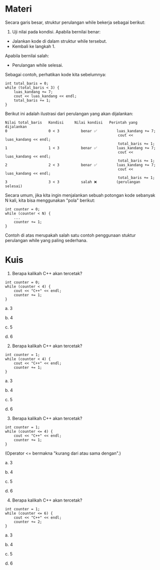 # Materi
Secara garis besar, struktur perulangan while bekerja sebagai berikut:

1. Uji nilai pada kondisi.
Apabila bernilai benar:
- Jalankan kode di dalam struktur while tersebut.
- Kembali ke langkah 1.

Apabila bernilai salah:
- Perulangan while selesai.

Sebagai contoh, perhatikan kode kita sebelumnya:

```
int total_baris = 0;
while (total_baris < 3) {
    luas_kandang += 7;
    cout << luas_kandang << endl;
    total_baris += 1;
}
```

Berikut ini adalah ilustrasi dari perulangan yang akan dijalankan:

```
Nilai total_baris	Kondisi	    Nilai kondisi	Perintah yang dijalankan
0	                0 < 3          benar ✅	       luas_kandang += 7;
                                                    cout << luas_kandang << endl;
                                                    total_baris += 1;
1	                1 < 3          benar ✅	       luas_kandang += 7;
                                                    cout << luas_kandang << endl;
                                                    total_baris += 1;
2	                2 < 3          benar ✅	       luas_kandang += 7;
                                                    cout << luas_kandang << endl;
                                                    total_baris += 1;
3	                3 < 3          salah ❌	       (perulangan selesai)
```

Secara umum, jika kita ingin menjalankan sebuah potongan kode sebanyak N kali, kita bisa menggunakan "pola" berikut:

```
int counter = 0;
while (counter < N) {
    ...
    counter += 1;
}
```

Contoh di atas merupakah salah satu contoh penggunaan stuktur perulangan while yang paling sederhana.

# Kuis
1. Berapa kalikah C++ akan tercetak?

```
int counter = 0;
while (counter < 4) {
    cout << "C++" << endl;
    counter += 1;
}
```

a. 3

b. 4

c. 5

d. 6

2. Berapa kalikah C++ akan tercetak?

```
int counter = 1;
while (counter < 4) {
    cout << "C++" << endl;
    counter += 1;
}
```

a. 3

b. 4

c. 5

d. 6

3. Berapa kalikah C++ akan tercetak?

```
int counter = 1;
while (counter <= 4) {
    cout << "C++" << endl;
    counter += 1;
}
```
(Operator <= bermakna "kurang dari atau sama dengan".)

a. 3

b. 4

c. 5

d. 6

4. Berapa kalikah C++ akan tercetak?

```
int counter = 1;
while (counter <= 6) {
    cout << "C++" << endl;
    counter += 2;
}
```

a. 3

b. 4

c. 5

d. 6